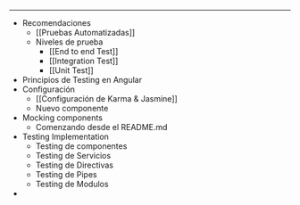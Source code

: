------------------

- Recomendaciones
	- [[Pruebas Automatizadas]]
	- Niveles de prueba
		- [[End to end Test]]
		- [[Integration Test]]
		- [[Unit Test]]
- Principios de Testing en Angular
- Configuración
	- [[Configuración de Karma & Jasmine]]
	- Nuevo componente
- Mocking components
	- Comenzando desde el README.md
- Testing Implementation
	- Testing de componentes
	- Testing de Servicios
	- Testing de Directivas
	- Testing de Pipes
	- Testing de Modulos
- 